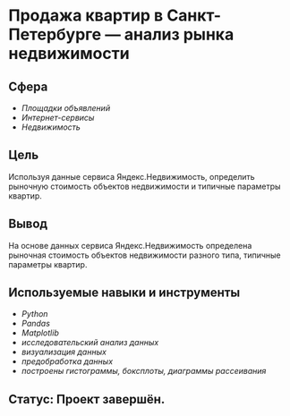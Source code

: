 # Продажа квартир в Санкт-Петербурге — анализ рынка недвижимости

## Сфера
- *Площадки объявлений*
- *Интернет-сервисы*
- *Недвижимость*

## Цель
Используя данные сервиса Яндекс.Недвижимость, определить рыночную стоимость объектов недвижимости и типичные параметры квартир.

## Вывод

На основе данных сервиса Яндекс.Недвижимость определена рыночная стоимость объектов недвижимости разного типа, типичные параметры квартир. 

## Используемые навыки и инструменты
- *Python*
- *Pandas*
- *Matplotlib*
- *исследовательский анализ данных*
- *визуализация данных*
- *предобработка данных*
- *построены гистограммы, боксплоты, диаграммы рассеивания*

## Статус: Проект завершён.




